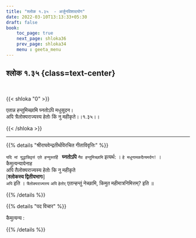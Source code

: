 ```yaml
---
title: "श्लोक १.३५  - अर्जुनविशादयोग"
date: 2022-03-10T13:13:33+05:30
draft: false
book:
    toc_page: true
    next_page: shloka36
    prev_page: shloka34
    menu : geeta_menu
---
```




## श्लोक १.३५ {class=text-center}

<br/>

{{< shloka  "0"  >}}

एतान्न हन्तुमिच्छामि घ्नतोऽपि मधुसूदन।  
अपि त्रैलोक्यराज्यस्य हेतोः किं नु महीकृते।।१.३५।।

{{< /shloka >}}

---


{{% details "श्रीराघवेन्द्रतीर्थविरचित गीताविवृत्तिः" %}}

`यदि मां युद्धान्निवृत्तं एते हन्युस्तर्हि `  **घ्नतोऽपि** `नैव हन्तुमिच्छामि` इत्यर्थ: । `हे मधुनामकदैत्यमर्दन!` ।  
कैमुत्यन्यायेनाह  
अपि तैलोक्यराज्यस्य हेतोः कि नु महीकृते   
[**श्लोकस्य द्वितीयभागः**]  
`अपि` इति । `त्रैलोक्यराज्यस्य` `अपि` `हेतोर्‌` एतान्हन्तुं
नेच्छामि, किमुत महीमात्रनिमित्तम्‌? इति ॥

{{% /details %}}


{{% details "पद विचार" %}}

कैमुत्यन्य :

{{% /details %}}
